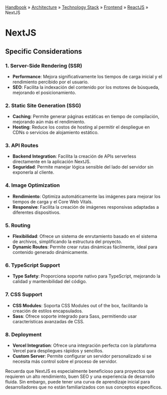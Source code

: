 [Handbook](/readme.md) » [Architecture](/architecture/readme.md) » [Technology Stack](/architecture/stack/readme.md) » [Frontend](/architecture/stack/frontend/readme.md) » [ReactJS](/architecture/stack/frontend/react/readme.md) » NextJS

# NextJS

## Specific Considerations

### 1. **Server-Side Rendering (SSR)**
- **Performance**: Mejora significativamente los tiempos de carga inicial y el rendimiento percibido por el usuario.
- **SEO**: Facilita la indexación del contenido por los motores de búsqueda, mejorando el posicionamiento.

### 2. **Static Site Generation (SSG)**
- **Caching**: Permite generar páginas estáticas en tiempo de compilación, mejorando aún más el rendimiento.
- **Hosting**: Reduce los costos de hosting al permitir el despliegue en CDNs o servicios de alojamiento estático.

### 3. **API Routes**
- **Backend Integration**: Facilita la creación de APIs serverless directamente en la aplicación NextJS.
- **Seguridad**: Permite manejar lógica sensible del lado del servidor sin exponerla al cliente.

### 4. **Image Optimization**
- **Rendimiento**: Optimiza automáticamente las imágenes para mejorar los tiempos de carga y el Core Web Vitals.
- **Responsive**: Facilita la creación de imágenes responsivas adaptadas a diferentes dispositivos.

### 5. **Routing**
- **Flexibilidad**: Ofrece un sistema de enrutamiento basado en el sistema de archivos, simplificando la estructura del proyecto.
- **Dynamic Routes**: Permite crear rutas dinámicas fácilmente, ideal para contenido generado dinámicamente.

### 6. **TypeScript Support**
- **Type Safety**: Proporciona soporte nativo para TypeScript, mejorando la calidad y mantenibilidad del código.

### 7. **CSS Support**
- **CSS Modules**: Soporta CSS Modules out of the box, facilitando la creación de estilos encapsulados.
- **Sass**: Ofrece soporte integrado para Sass, permitiendo usar características avanzadas de CSS.

### 8. **Deployment**
- **Vercel Integration**: Ofrece una integración perfecta con la plataforma Vercel para despliegues rápidos y sencillos.
- **Custom Server**: Permite configurar un servidor personalizado si se necesita más control sobre el proceso de servidor.

Recuerda que NextJS es especialmente beneficioso para proyectos que requieren un alto rendimiento, buen SEO y una experiencia de desarrollo fluida. Sin embargo, puede tener una curva de aprendizaje inicial para desarrolladores que no están familiarizados con sus conceptos específicos.